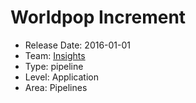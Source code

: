 # Worldpop Increment
* Release Date: 2016-01-01
* Team: [Insights](./../teams/insights.md)
* Type: pipeline
* Level: Application
* Area: Pipelines
